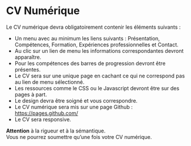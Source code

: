 # CV Numérique

Le CV numérique devra obligatoirement contenir les éléments suivants :
- Un menu avec au minimum les liens suivants : Présentation, Compétences, Formation, Expériences professionnelles et Contact.
- Au clic sur un lien de menu les informations correspondantes devront apparaître. 
- Pour les compétences des barres de progression devront être présentes.
- Le CV sera sur une unique page en cachant ce qui ne correspond pas au lien de menu sélectionné.
- Les ressources comme le CSS ou le Javascript devront être sur des pages à part.
- Le design devra être soigné et vous correspondre.
- Le CV numérique sera mis sur une page Github : https://pages.github.com/
- Le CV sera responsive. 

**Attention** à la rigueur et à la sémantique.   
Vous ne pourrez soumettre qu’une fois votre CV numérique.
